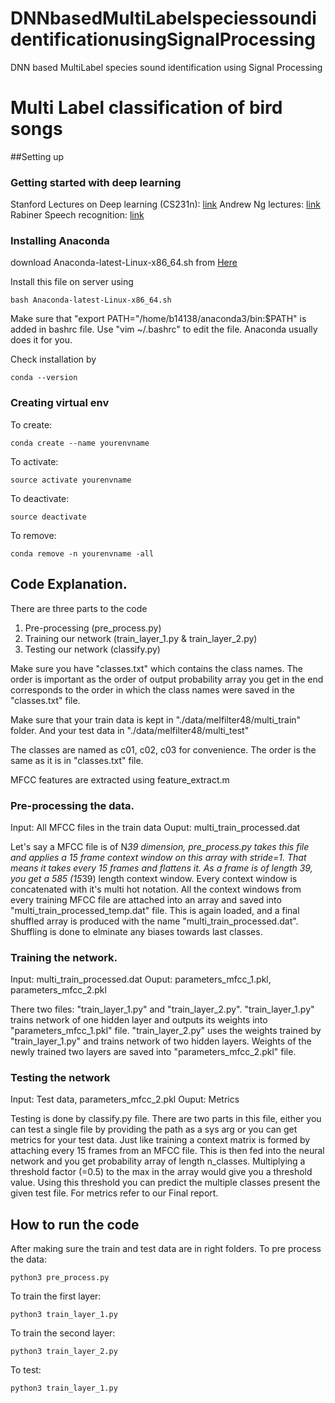 # DNNbasedMultiLabelspeciessoundidentificationusingSignalProcessing
DNN based MultiLabel species sound identification using Signal Processing
# Multi Label classification of bird songs


##Setting up

### Getting started with deep learning

Stanford Lectures on Deep learning (CS231n): [link](https://www.youtube.com/watch?v=vT1JzLTH4G4&list=PLC1qU-LWwrF64f4QKQT-Vg5Wr4qEE1Zxk)
Andrew Ng lectures: [link](https://www.youtube.com/playlist?list=PLkDaE6sCZn6Gl29AoE31iwdVwSG-KnDzF) 
Rabiner Speech recognition: [link](https://www.ece.ucsb.edu/Faculty/Rabiner/ece259/)

### Installing Anaconda

download Anaconda-latest-Linux-x86_64.sh from 
[Here](https://www.google.com "Anaconda install")

Install this file on server using 

```
bash Anaconda-latest-Linux-x86_64.sh
```

Make sure that "export PATH="/home/b14138/anaconda3/bin:$PATH"
is added in bashrc file. Use "vim ~/.bashrc" to edit the file. 
Anaconda usually does it for you.

Check installation by

```
conda --version
```

### Creating virtual env

To create:
```
conda create --name yourenvname
```
To activate:
```
source activate yourenvname
```
To deactivate:
```
source deactivate
```
To remove:
```
conda remove -n yourenvname -all
```
## Code Explanation.

There are three parts to the code
1. Pre-processing (pre_process.py)
2. Training our network (train_layer_1.py & train_layer_2.py)
3. Testing our network (classify.py)

Make sure you have "classes.txt" which contains the class names. The order is important as the order of output probability array you get in the end corresponds to the order in which the class names were saved in the "classes.txt" file. 

Make sure that your train data is kept in "./data/melfilter48/multi_train" folder. And your test data in "./data/melfilter48/multi_test"

The classes are named as c01, c02, c03 for convenience. The order is the same as it is in "classes.txt" file.

MFCC features are extracted using feature_extract.m


### Pre-processing the data.

Input: All MFCC files in the train data
Ouput: multi_train_processed.dat

Let's say a MFCC file is of N*39 dimension, pre_process.py takes this file and applies a 15 frame context window on this array with stride=1. That means it takes every 15 frames and flattens it. As a frame is of length 39, you get a 585 (15*39) length context window. Every context window is concatenated with it's multi hot notation. All the context windows from every training MFCC file are attached into an array and saved into "multi_train_processed_temp.dat" file. This is again loaded, and a final shuffled array is produced with the name "multi_train_processed.dat". Shuffling is done to elminate any biases towards last classes.


### Training the network.

Input: multi_train_processed.dat
Ouput: parameters_mfcc_1.pkl, parameters_mfcc_2.pkl	

There two files: "train_layer_1.py" and "train_layer_2.py". "train_layer_1.py" trains network of one hidden layer and outputs its weights into "parameters_mfcc_1.pkl" file. "train_layer_2.py" uses the weights trained by "train_layer_1.py" and trains network of two hidden layers. Weights of the newly trained two layers are saved into "parameters_mfcc_2.pkl" file.

### Testing the network

Input: Test data, parameters_mfcc_2.pkl
Ouput: Metrics

Testing is done by classify.py file. There are two parts in this file, either you can test a single file by providing the path as a sys arg or you can get metrics for your test data. Just like training a context matrix is formed by attaching every 15 frames from an MFCC file. This is then fed into the neural network and you get probability array of length n_classes. Multiplying a threshold factor (=0.5) to the max in the array would give you a threshold value. Using this threshold you can predict the multiple classes present the given test file. For metrics refer to our Final report. 


## How to run the code
After making sure the train and test data are in right folders. 
To pre process the data:
```
python3 pre_process.py
```
To train the first layer:
```
python3 train_layer_1.py
```
To train the second layer:
```
python3 train_layer_2.py
```
To test:
```
python3 train_layer_1.py
```






